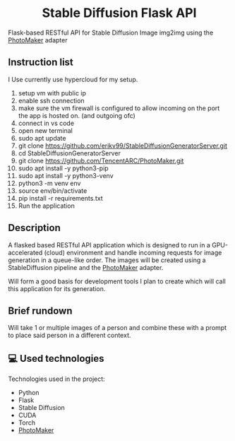<h1 align="center" id="title">Stable Diffusion Flask API</h1>

<p id="description">
  Flask-based RESTful API for Stable Diffusion Image img2img using the 
  <a href="https://github.com/TencentARC/PhotoMaker">PhotoMaker</a> adapter
</p>

<h2>Instruction list</h2>
I Use currently use hypercloud for my setup.

1. setup vm with public ip
2. enable ssh connection
3. make sure the vm firewall is configured to allow incoming on the port the app is hosted on. (and outgoing ofc)
4. connect in vs code 
5. open new terminal
6. sudo apt update
7. git clone https://github.com/erikv99/StableDiffusionGeneratorServer.git
8. cd StableDiffusionGeneratorServer
9. git clone https://github.com/TencentARC/PhotoMaker.git
10. sudo apt install -y python3-pip
11. sudo apt install -y python3-venv
12. python3 -m venv env
13. source env/bin/activate
14. pip install -r requirements.txt
15. Run the application

<h2>Description</h2> 
A flasked based RESTful API application which is designed to run in a GPU-accelerated (cloud) environment and handle incoming requests for image generation in a queue-like order.
The images will be created using a StableDiffusion pipeline and the 
<a href="https://github.com/TencentARC/PhotoMaker">PhotoMaker</a> adapter.

Will form a good basis for development tools I plan to create which will call this application for its generation. 

<h2>Brief rundown</h2>
Will take 1 or multiple images of a person and combine these with a prompt to place said person in a different context.

<h2>💻 Used technologies</h2>

Technologies used in the project:

<ul>
  <li>Python</li>
  <li>Flask</li>
  <li>Stable Diffusion</li>
  <li>CUDA</li>
  <li>Torch</li>
  <li><a href="https://github.com/TencentARC/PhotoMaker">PhotoMaker</a></li>
</ul>

